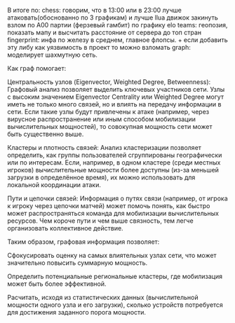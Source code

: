 В итоге по:
chess: говорим, что в 13:00 или в 23:00 лучше атаковать(обоснованно по 3 графикам) и
    лучше llua движок закинуть взлом по A00 партии (ферзевый гамбит) по графику elo
teams: геопозия, показать мапу и высчитать расстояние от сервера до топ стран
fingerprint: инфа по железу в среднем, главное флопсы. + если добавить эту либу как уязвимость в проект
    то можно взломать
graph: 
    моделирует шахмутную сеть. 

Как граф помогает:

Центральность узлов (Eigenvector, Weighted Degree, Betweenness):
Графовый анализ позволяет выделить ключевых участников сети. Узлы с высоким значением Eigenvector Centrality или Weighted Degree могут иметь не только много связей, но и влиять на передачу информации в сети. Если такие узлы будут привлечены к атаке (например, через вирусное распространение или иным способом мобилизации вычислительных мощностей), то совокупная мощность сети может быть существенно выше.

Кластеры и плотность связей:
Анализ кластеризации позволяет определить, как группы пользователей сгруппированы географически или по интересам. Если, например, в одном кластере (среди местных игроков) вычислительные мощности более доступны (из-за меньшей загрузки в определённое время), их можно использовать для локальной координации атаки.

Пути и цепочки связей:
Информация о путях связи (например, от игрока к игроку через цепочки матчей) может помочь понять, как быстро может распространяться команда для мобилизации вычислительных ресурсов. Чем короче пути и чем выше связность, тем легче организовать коллективное действие.

Таким образом, графовая информация позволяет:

Сфокусировать оценку на самых влиятельных узлах сети, что может значительно повысить суммарную мощность.

Определить потенциальные региональные кластеры, где мобилизация может быть более эффективной.

Расчитать, исходя из статистических данных (вычислительной мощности одного узла и его загрузки), сколько устройств потребуется для достижения заданного порога мощности.